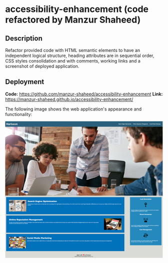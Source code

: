 # accessibility-enhancement (code refactored by Manzur Shaheed)

## Description

Refactor provided code with HTML semantic elements to have an independent logical structure, heading attributes are in sequential order, CSS styles consolidation and with comments, working links and a screenshot of deployed application.


## Deployment
**Code:** https://github.com/manzur-shaheed/accessibility-enhancement
**Link:** https://manzur-shaheed.github.io/accessibility-enhancement/

The following image shows the web application's appearance and functionality:

![The Horiseon webpage includes a navigation bar, a header image, and cards with text and images at the bottom of the page.](./assets/images/ms_accessibility_enhancement.png)




